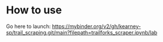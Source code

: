 # How to use

Go here to launch: https://mybinder.org/v2/gh/kearney-sp/trail_scraping.git/main?filepath=trailforks_scraper.ipynb/lab
